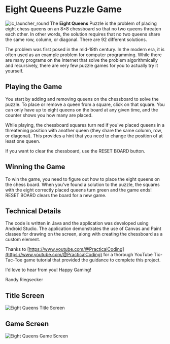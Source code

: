 # Eight Queens Puzzle Game

![ic_launcher_round](https://user-images.githubusercontent.com/120612915/210158184-c2e59bce-b749-4ba8-9473-6627bef874a8.png) The **Eight Queens** Puzzle is the problem of placing eight chess queens on an 8×8 chessboard so that no two queens threaten each other.  In other words, the solution requires that no two queens share the same row, column, or diagonal.  There are 92 different solutions.

The problem was first posed in the mid-19th century. In the modern era, it is often used as an example problem for computer programming.  While there are
many programs on the Internet that solve the problem algorithmically and recursively, there are very few puzzle games for you to actually try it yourself.

## Playing the Game
You start by adding and removing queens on the chessboard to solve the puzzle.  To place or remove a queen from a square, click on that square.  You can only have up to eight queens on the board at any given time, and the counter shows you how many are placed.

While playing, the chessboard squares turn red if you've placed queens in a threatening position with another queen (they share the same column, row, or diagonal).  This provides a hint that you need to change the position of at least one queen.

If you want to clear the chessboard, use the RESET BOARD button.

## Winning the Game
To win the game, you need to figure out how to place the eight queens on the chess board.  When you've found a solution to the puzzle, the squares with the eight correctly placed queens turn green and the game ends!  RESET BOARD clears the board for a new game.

## Technical Details
The code is written in Java and the application was developed using Android Studio.  The application demonstrates the use of Canvas and Paint classes for drawing on the screen, along with creating the chessboard as a custom element.

Thanks to [https://www.youtube.com/@PracticalCoding](https://www.youtube.com/@PracticalCoding) for a thorough YouTube Tic-Tac-Toe game tutorial that provided the guidance to complete this project.
 
I'd love to hear from you!  Happy Gaming!

Randy Riegsecker

## Title Screen
![Eight Queens Title Screen](https://user-images.githubusercontent.com/120612915/210157303-66f67eb8-b0e4-4219-ad8f-86c7c72ca460.png)


## Game Screen
![Eight Queens Game Screen](https://user-images.githubusercontent.com/120612915/210157342-d257b7c4-38fd-4dda-b653-364647009d31.png)






